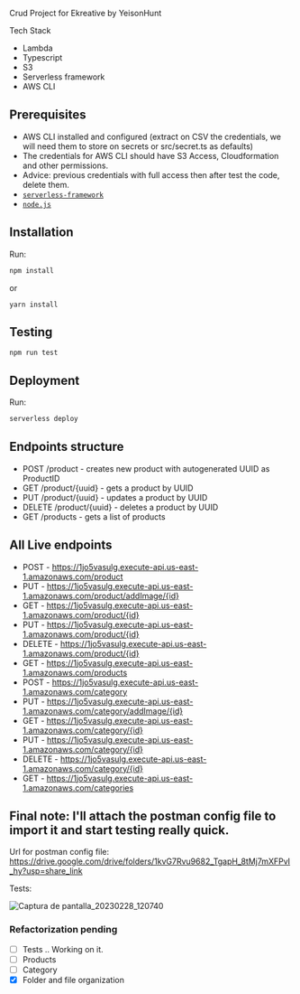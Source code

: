 Crud Project for Ekreative by YeisonHunt

Tech Stack

- Lambda
- Typescript
- S3
- Serverless framework
- AWS CLI

## Prerequisites

- AWS CLI installed and configured (extract on CSV the credentials, we will need them to store on secrets or src/secret.ts as defaults)
- The credentials for AWS CLI should have S3 Access, Cloudformation and other permissions.
- Advice: previous credentials with full access then after test the code, delete them.
- [`serverless-framework`](https://github.com/serverless/serverless)
- [`node.js`](https://nodejs.org)

## Installation

Run:

```bash
npm install
```

or

```
yarn install
```

## Testing

```
npm run test
```

## Deployment

Run:

```bash
serverless deploy
```

## Endpoints structure

- POST /product - creates new product with autogenerated UUID as ProductID
- GET /product/{uuid} - gets a product by UUID
- PUT /product/{uuid} - updates a product by UUID
- DELETE /product/{uuid} - deletes a product by UUID
- GET /products - gets a list of products



## All Live endpoints 

 - POST - https://1jo5vasulg.execute-api.us-east-1.amazonaws.com/product
 - PUT - https://1jo5vasulg.execute-api.us-east-1.amazonaws.com/product/addImage/{id}
 - GET - https://1jo5vasulg.execute-api.us-east-1.amazonaws.com/product/{id}
 - PUT - https://1jo5vasulg.execute-api.us-east-1.amazonaws.com/product/{id}
 - DELETE - https://1jo5vasulg.execute-api.us-east-1.amazonaws.com/product/{id}
 - GET - https://1jo5vasulg.execute-api.us-east-1.amazonaws.com/products
 - POST - https://1jo5vasulg.execute-api.us-east-1.amazonaws.com/category
 - PUT - https://1jo5vasulg.execute-api.us-east-1.amazonaws.com/category/addImage/{id}
 - GET - https://1jo5vasulg.execute-api.us-east-1.amazonaws.com/category/{id}
 - PUT - https://1jo5vasulg.execute-api.us-east-1.amazonaws.com/category/{id}
 - DELETE - https://1jo5vasulg.execute-api.us-east-1.amazonaws.com/category/{id}
 - GET - https://1jo5vasulg.execute-api.us-east-1.amazonaws.com/categories

 ## Final note: I'll attach the postman config file to import it and start testing really quick.

 Url for postman config file: https://drive.google.com/drive/folders/1kvG7Rvu9682_TgapH_8tMj7mXFPvI_hy?usp=share_link


 Tests: 

 ![Captura de pantalla_20230228_120740](https://user-images.githubusercontent.com/20606919/221759617-0b5d2b29-142f-44f9-b225-9208ba7fea8c.png)



### Refactorization pending


- [ ] Tests .. Working on it.
- [ ] Products 
- [ ] Category 
- [x] Folder and file organization
